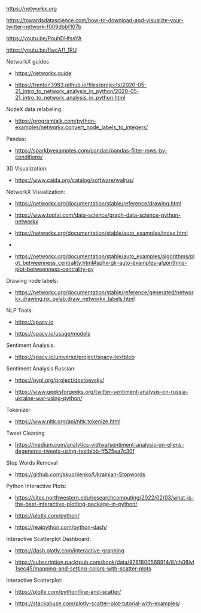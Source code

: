 https://networkx.org

https://towardsdatascience.com/how-to-download-and-visualize-your-twitter-network-f009dbbf107b


https://youtu.be/PouhDHfssYA


https://youtu.be/flwcAf1_1RU


NetworkX guides 

- https://networkx.guide

- https://trenton3983.github.io/files/projects/2020-05-21_intro_to_network_analysis_in_python/2020-05-21_intro_to_network_analysis_in_python.html

NodeX data relabeling

- https://programtalk.com/python-examples/networkx.convert_node_labels_to_integers/

Pandas:

- https://sparkbyexamples.com/pandas/pandas-filter-rows-by-conditions/

3D Visualization:

- https://www.caida.org/catalog/software/walrus/

NetworkX Visualization:

- https://networkx.org/documentation/stable/reference/drawing.html

- https://www.toptal.com/data-science/graph-data-science-python-networkx

- https://networkx.org/documentation/stable/auto_examples/index.html
- 
- https://networkx.org/documentation/stable/auto_examples/algorithms/plot_betweenness_centrality.html#sphx-glr-auto-examples-algorithms-plot-betweenness-centrality-py

Drawing node labels:

- https://networkx.org/documentation/stable/reference/generated/networkx.drawing.nx_pylab.draw_networkx_labels.html

NLP Tools:

- https://spacy.io

- https://spacy.io/usage/models

Sentiment Analysis:

- https://spacy.io/universe/project/spacy-textblob

Sentiment Analysis Russian:

- https://pypi.org/project/dostoevsky/

- https://www.geeksforgeeks.org/twitter-sentiment-analysis-on-russia-ukraine-war-using-python/

Tokenizer 

- https://www.nltk.org/api/nltk.tokenize.html

Tweet Cleaning 

- https://medium.com/analytics-vidhya/sentiment-analysis-on-ellens-degeneres-tweets-using-textblob-ff525ea7c30f

Stop Words Removal 

- https://github.com/skupriienko/Ukrainian-Stopwords

Python Interactive Plots:

- https://sites.northwestern.edu/researchcomputing/2022/02/03/what-is-the-best-interactive-plotting-package-in-python/

- https://plotly.com/python/

- https://realpython.com/python-dash/

Interactive Scatterplot Dashboard:

- https://dash.plotly.com/interactive-graphing

- https://subscription.packtpub.com/book/data/9781800568914/8/ch08lvl1sec45/mapping-and-setting-colors-with-scatter-plots

Interactive Scatterplot:

- https://plotly.com/python/line-and-scatter/

- https://stackabuse.com/plotly-scatter-plot-tutorial-with-examples/





